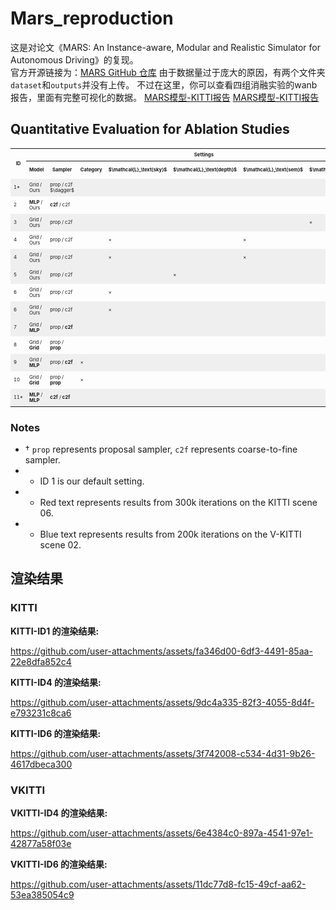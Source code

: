 # Mars_reproduction
这是对论文《MARS: An Instance-aware, Modular and Realistic Simulator for Autonomous Driving》的复现。  
官方开源链接为：[MARS GitHub 仓库](https://github.com/OPEN-AIR-SUN/mars)
由于数据量过于庞大的原因，有两个文件夹`dataset`和`outputs`并没有上传。
不过在这里，你可以查看四组消融实验的wanb报告，里面有完整可视化的数据。
[MARS模型-KITTI报告](https://api.wandb.ai/links/202105710102-zhejiang-university-of-technology/i19tssj9)
[MARS模型-KITTI报告](https://api.wandb.ai/links/202105710102-zhejiang-university-of-technology/xosf9mpr)

## Quantitative Evaluation for Ablation Studies

<style>
    table {
        font-size: 0.55em;
    }
    th, td {
        padding: 5px;
    }
</style>

<table>
  <tr>
    <th rowspan="2">ID</th>
    <th colspan="7">Settings</th>
    <th colspan="3">KITTI</th>
    <th colspan="3">V-KITTI</th>
  </tr>
  <tr>
    <th>Model</th>
    <th>Sampler</th>
    <th>Category</th>
    <th>$\mathcal{L}_\text{sky}$</th>
    <th>$\mathcal{L}_\text{depth}$</th>
    <th>$\mathcal{L}_\text{sem}$</th>
    <th>$\mathcal{L}_\texttt{accum}$</th>
    <th>PSNR $\uparrow$</th>
    <th>SSIM $\uparrow$</th>
    <th>LPIPS $\downarrow$</th>
    <th>PSNR $\uparrow$</th>
    <th>SSIM $\uparrow$</th>
    <th>LPIPS $\downarrow$</th>
  </tr>
  <tr style="background-color: #EFEFEF;">
    <td>1*</td>
    <td>Grid / Ours</td>
    <td>prop / c2f $\dagger$</td>
    <td></td>
    <td></td>
    <td></td>
    <td></td>
    <td></td>
    <td><strong>25.04</strong></td>
    <td><strong>0.782</strong></td>
    <td><strong>0.175</strong></td>
    <td><strong>28.37</strong></td>
    <td><strong>0.907</strong></td>
    <td><strong>0.108</strong></td>
  </tr>
  <tr>
    <td>2</td>
    <td><strong>MLP</strong> / Ours</td>
    <td><strong>c2f</strong> / c2f</td>
    <td></td>
    <td></td>
    <td></td>
    <td></td>
    <td></td>
    <td>20.14</td>
    <td>0.589</td>
    <td>0.476</td>
    <td>22.19</td>
    <td>0.664</td>
    <td>0.409</td>
  </tr>
  <tr style="background-color: #EFEFEF;">
    <td>3</td>
    <td>Grid / Ours</td>
    <td>prop / c2f</td>
    <td></td>
    <td></td>
    <td></td>
    <td></td>
    <td>&times;</td>
    <td>21.35</td>
    <td>0.713</td>
    <td>0.242</td>
    <td>27.30</td>
    <td>0.881</td>
    <td>0.130</td>
  </tr>
  <tr>
    <td>4</td>
    <td>Grid / Ours</td>
    <td>prop / c2f</td>
    <td></td>
    <td>&times;</td>
    <td></td>
    <td>&times;</td>
    <td></td>
    <td>23.68</td>
    <td>0.774</td>
    <td>0.181</td>
    <td>27.32</td>
    <td>0.881</td>
    <td>0.129</td>
  </tr>
  <tr style="background-color: #EFEFEF;">
    <td>4</td>
    <td>Grid / Ours</td>
    <td>prop / c2f</td>
    <td></td>
    <td>&times;</td>
    <td></td>
    <td>&times;</td>
    <td></td>
    <td><strong><span style="color: red;">28.27</span></strong></td>
    <td><strong><span style="color: red;">0.896</span></strong></td>
    <td><strong><span style="color: red;">0.056</span></strong></td>
    <td><strong><span style="color: blue;">27.43</span></strong></td>
    <td><strong><span style="color: blue;">0.880</span></strong></td>
    <td><strong><span style="color: blue;">0.114</span></strong></td>
  </tr>
  <tr style="background-color: #EFEFEF;">
    <td>5</td>
    <td>Grid / Ours</td>
    <td>prop / c2f</td>
    <td></td>
    <td></td>
    <td>&times;</td>
    <td></td>
    <td></td>
    <td>23.66</td>
    <td>0.769</td>
    <td>0.184</td>
    <td>27.30</td>
    <td>0.880</td>
    <td>0.128</td>
  </tr>
  <tr>
    <td>6</td>
    <td>Grid / Ours</td>
    <td>prop / c2f</td>
    <td></td>
    <td>&times;</td>
    <td></td>
    <td></td>
    <td></td>
    <td>20.07</td>
    <td>0.723</td>
    <td>0.251</td>
    <td>27.42</td>
    <td>0.863</td>
    <td>0.148</td>
  </tr>
  <tr style="background-color: #EFEFEF;">
    <td>6</td>
    <td>Grid / Ours</td>
    <td>prop / c2f</td>
    <td></td>
    <td>&times;</td>
    <td></td>
    <td></td>
    <td></td>
    <td><strong><span style="color: red;">18.60</span></strong></td>
    <td><strong><span style="color: red;">0.589</span></strong></td>
    <td><strong><span style="color: red;">0.402</span></strong></td>
    <td><strong><span style="color: blue;">20.44</span></strong></td>
    <td><strong><span style="color: blue;">0.631</span></strong></td>
    <td><strong><span style="color: blue;">0.373</span></strong></td>
  </tr>
  <tr style="background-color: #EFEFEF;">
    <td>7</td>
    <td>Grid / <strong>MLP</strong></td>
    <td>prop / <strong>c2f</strong></td>
    <td></td>
    <td></td>
    <td></td>
    <td></td>
    <td></td>
    <td>20.46</td>
    <td>0.709</td>
    <td>0.255</td>
    <td>26.46</td>
    <td>0.875</td>
    <td>0.132</td>
  </tr>
  <tr>
    <td>8</td>
    <td>Grid / <strong>Grid</strong></td>
    <td>prop / <strong>prop</strong></td>
    <td></td>
    <td></td>
    <td></td>
    <td></td>
    <td></td>
    <td>22.23</td>
    <td>0.741</td>
    <td>0.211</td>
    <td>25.22</td>
    <td>0.871</td>
    <td>0.134</td>
  </tr>
  <tr style="background-color: #EFEFEF;">
    <td>9</td>
    <td>Grid / <strong>MLP</strong></td>
    <td>prop / <strong>c2f</strong></td>
    <td>&times;</td>
    <td></td>
    <td></td>
    <td></td>
    <td></td>
    <td>20.98</td>
    <td>0.699</td>
    <td>0.257</td>
    <td>27.27</td>
    <td>0.881</td>
    <td>0.130</td>
  </tr>
  <tr>
    <td>10</td>
    <td>Grid / <strong>Grid</strong></td>
    <td>prop / <strong>prop</strong></td>
    <td>&times;</td>
    <td></td>
    <td></td>
    <td></td>
    <td></td>
    <td>23.71</td>
    <td>0.763</td>
    <td>0.193</td>
    <td>26.65</td>
    <td>0.882</td>
    <td>0.125</td>
  </tr>
  <tr style="background-color: #EFEFEF;">
    <td>11*</td>
    <td><strong>MLP</strong> / <strong>MLP</strong></td>
    <td><strong>c2f</strong> / <strong>c2f</strong></td>
    <td></td>
    <td></td>
    <td></td>
    <td></td>
    <td></td>
    <td>20.42</td>
    <td>0.592</td>
    <td>0.472</td>
    <td>21.77</td>
    <td>0.659</td>
    <td>0.410</td>
  </tr>
</table>

### Notes
- $\dagger$ `prop` represents proposal sampler, `c2f` represents coarse-to-fine sampler.
- * ID 1 is our default setting.
- * Red text represents results from 300k iterations on the KITTI scene 06.
- * Blue text represents results from 200k iterations on the V-KITTI scene 02.


## 渲染结果
### KITTI
**KITTI-ID1 的渲染结果:**

https://github.com/user-attachments/assets/fa346d00-6df3-4491-85aa-22e8dfa852c4

**KITTI-ID4 的渲染结果:**

https://github.com/user-attachments/assets/9dc4a335-82f3-4055-8d4f-e793231c8ca6

**KITTI-ID6 的渲染结果:**

https://github.com/user-attachments/assets/3f742008-c534-4d31-9b26-4617dbeca300

### VKITTI
**VKITTI-ID4 的渲染结果:**

https://github.com/user-attachments/assets/6e4384c0-897a-4541-97e1-42877a58f03e

**VKITTI-ID6 的渲染结果:**

https://github.com/user-attachments/assets/11dc77d8-fc15-49cf-aa62-53ea385054c9

